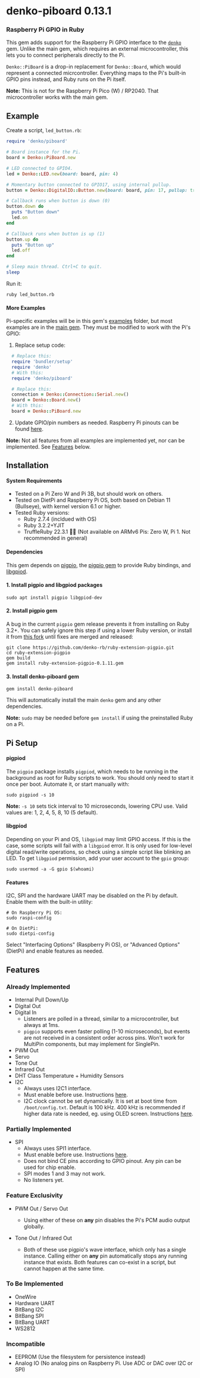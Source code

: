 # denko-piboard 0.13.1

### Raspberry Pi GPIO in Ruby

This gem adds support for the Raspberry Pi GPIO interface to the [`denko`](https://github.com/denko-rb/denko) gem. Unlike the main gem, which requires an external microcontroller, this lets you to connect peripherals directly to the Pi.

`Denko::PiBoard` is a drop-in replacement for `Denko::Board`, which would represent a connected micrcontroller. Everything maps to the Pi's built-in GPIO pins instead, and Ruby runs on the Pi itself.

**Note:** This is not for the Raspberry Pi Pico (W) / RP2040. That microcontroller works with the main gem.

## Example
Create a script, `led_button.rb`:

```ruby
require 'denko/piboard'

# Board instance for the Pi.
board = Denko::PiBoard.new

# LED connected to GPIO4.
led = Denko::LED.new(board: board, pin: 4)

# Momentary button connected to GPIO17, using internal pullup.
button = Denko::DigitalIO::Button.new(board: board, pin: 17, pullup: true)

# Callback runs when button is down (0)
button.down do
  puts "Button down"
  led.on
end

# Callback runs when button is up (1)
button.up do
  puts "Button up"
  led.off
end

# Sleep main thread. Ctrl+C to quit.
sleep
```

Run it:
```shell
ruby led_button.rb
```

#### More Examples
Pi-specific examples will be in this gem's [examples](examples) folder, but most examples are in the [main gem](https://github.com/denko-rb/denko/tree/master/examples). They must be modified to work with the Pi's GPIO:

1. Replace setup code:
  ```ruby
    # Replace this:
    require 'bundler/setup'
    require 'denko'
    # With this:
    require 'denko/piboard'

    # Replace this:
    connection = Denko::Connection::Serial.new()
    board = Denko::Board.new()
    # With this:
    board = Denko::PiBoard.new
  ```

2. Update GPIO/pin numbers as needed. Raspberry Pi pinouts can be found [here](https://pinout.xyz/).
  
**Note:** Not all features from all examples are implemented yet, nor can be implemented. See [Features](#features) below.

## Installation

#### System Requirements
- Tested on a Pi Zero W and Pi 3B, but should work on others.
- Tested on DietPi and Raspberry Pi OS, both based on Debian 11 (Bullseye), with kernel version 6.1 or higher.
- Tested Ruby versions:
  - Ruby 2.7.4 (incldued with OS)
  - Ruby 3.2.2+YJIT
  - TruffleRuby 22.3.1 :man_shrugging: (Not available on ARMv6 Pis: Zero W, Pi 1. Not recommended in general)

#### Dependencies
This gem depends on [pigpio](https://github.com/joan2937/pigpio), the [pigpio gem](https://github.com/nak1114/ruby-extension-pigpio) to provide Ruby bindings, and [libgpiod](https://git.kernel.org/pub/scm/libs/libgpiod/libgpiod.git).

#### 1. Install pigpio and libgpiod packages
```shell
sudo apt install pigpio libgpiod-dev
```

#### 2. Install pigpio gem
A bug in the current `pigpio` gem release prevents it from installing on Ruby 3.2+. You can safely ignore this step if using a lower Ruby version, or install it from [this fork](https://github.com/vickash/ruby-extension-pigpio) until fixes are merged and released:
```shell
git clone https://github.com/denko-rb/ruby-extension-pigpio.git
cd ruby-extension-pigpio
gem build
gem install ruby-extension-pigpio-0.1.11.gem
```

#### 3. Install denko-piboard gem
```shell
gem install denko-piboard
```
This will automatically install the main `denko` gem and any other dependencies.

**Note:** `sudo` may be needed before `gem install` if using the preinstalled Ruby on a Pi.

## Pi Setup

#### pigpiod
The `pigpio` package installs `pigpiod`, which needs to be running in the background as root for Ruby scripts to work. You should only need to start it once per boot. Automate it, or start manually with:
```shell
sudo pigpiod -s 10
```
**Note:** `-s 10` sets tick interval to 10 microseconds, lowering CPU use. Valid values are: 1, 2, 4, 5, 8, 10 (5 default).

#### libgpiod
Depending on your Pi and OS, `libgpiod` may limit GPIO access. If this is the case, some scripts will fail with a `libgpiod` error. It is only used for low-level digital read/write operations, so check using a simple script like blinking an LED. To get `libgpiod` permission, add your user account to the `gpio` group:
```
sudo usermod -a -G gpio $(whoami)
```

#### Features
I2C, SPI and the hardware UART may be disabled on the Pi by default. Enable them with the built-in utility:
```shell
# On Raspberry Pi OS:
sudo raspi-config

# On DietPi:
sudo dietpi-config
```
Select "Interfacing Options" (Raspberry Pi OS), or "Advanced Options" (DietPi) and enable features as needed.

## Features

### Already Implemented
  - Internal Pull Down/Up
  - Digital Out
  - Digital In
    - Listeners are polled in a thread, similar to a microcontroller, but always at 1ms.
    - `pigpio` supports even faster polling (1-10 microseconds), but events are not received in a consistent order across pins. Won't work for MultiPin components, but may implement for SinglePin.
  - PWM Out
  - Servo
  - Tone Out
  - Infrared Out
  - DHT Class Temperature + Humidity Sensors
  - I2C
    - Always uses I2C1 interface.
    - Must enable before use. Instructions [here](https://learn.adafruit.com/adafruits-raspberry-pi-lesson-4-gpio-setup/configuring-i2c).
    - I2C clock cannot be set dynamically. It is set at boot time from `/boot/config.txt`. Default is 100 kHz. 400 kHz is recommended if higher data rate is needed, eg. using OLED screen. Instructions [here](https://www.raspberrypi-spy.co.uk/2018/02/change-raspberry-pi-i2c-bus-speed/).

### Partially Implemented
- SPI
  - Always uses SPI1 interface.
  - Must enable before use. Instructions [here](https://learn.adafruit.com/adafruits-raspberry-pi-lesson-4-gpio-setup/configuring-spi).
  - Does not bind CE pins according to GPIO pinout. Any pin can be used for chip enable.
  - SPI modes 1 and 3 may not work.
  - No listeners yet.

### Feature Exclusivity
- PWM Out / Servo Out
  - Using either of these on **any** pin disables the Pi's PCM audio output globally.

- Tone Out / Infrared Out
  - Both of these use pigpio's wave interface, which only has a single instance. Calling either on **any** pin automatically stops any running instance that exists. Both features can co-exist in a script, but cannot happen at the same time.

### To Be Implemented
  - OneWire
  - Hardware UART
  - BitBang I2C
  - BitBang SPI 
  - BitBang UART
  - WS2812

### Incompatible
  - EEPROM (Use the filesystem for persistence instead)
  - Analog IO (No analog pins on Raspberry Pi. Use ADC or DAC over I2C or SPI)
